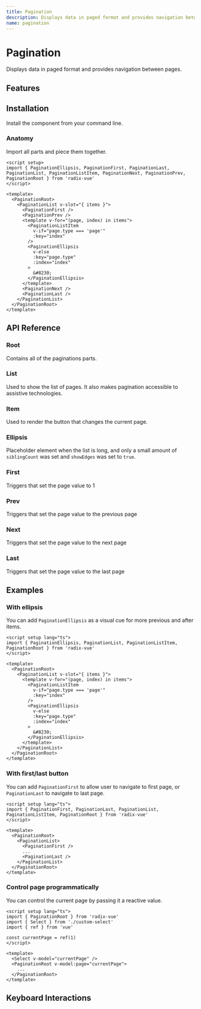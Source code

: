```yaml
---
title: Pagination
description: Displays data in paged format and provides navigation between pages.
name: pagination
---
```


# Pagination

<Description>
Displays data in paged format and provides navigation between pages.
</Description>

<ComponentPreview name="Pagination" />

## Features

<Highlights
  :features="[
    'Enable quick access to first, or last page',
    'Enable to show edges constantly, or not',
  ]"
/>

## Installation

Install the component from your command line.

<InstallationTabs value="radix-vue" />

### Anatomy

Import all parts and piece them together.

```vue
<script setup>
import { PaginationEllipsis, PaginationFirst, PaginationLast, PaginationList, PaginationListItem, PaginationNext, PaginationPrev, PaginationRoot } from 'radix-vue'
</script>

<template>
  <PaginationRoot>
    <PaginationList v-slot="{ items }">
      <PaginationFirst />
      <PaginationPrev />
      <template v-for="(page, index) in items">
        <PaginationListItem
          v-if="page.type === 'page'"
          :key="index"
        />
        <PaginationEllipsis
          v-else
          :key="page.type"
          :index="index"
        >
          &#8230;
        </PaginationEllipsis>
      </template>
      <PaginationNext />
      <PaginationLast />
    </PaginationList>
  </PaginationRoot>
</template>
```

## API Reference

### Root

Contains all of the paginations parts.

<!-- @include: @/meta/PaginationRoot.md -->

### List

Used to show the list of pages. It also makes pagination accessible to assistive technologies.

<!-- @include: @/meta/PaginationList.md -->

### Item

Used to render the button that changes the current page.

<!-- @include: @/meta/PaginationItem.md -->

<DataAttributesTable
  :data="[
    {
      attribute: '[data-selected]',
      values: ['true' , ''],
    },
    {
      attribute: '[data-type]',
      values: ['page'],
    }
  ]"
/>

### Ellipsis

Placeholder element when the list is long, and only a small amount of `siblingCount` was set and `showEdges` was set to `true`.

<!-- @include: @/meta/PaginationEllipsis.md -->

<DataAttributesTable
  :data="[
    {
      attribute: '[data-type]',
      values: ['ellipsis'],
    }
  ]"
/>

### First

Triggers that set the page value to 1

<!-- @include: @/meta/PaginationFirst.md -->

### Prev

Triggers that set the page value to the previous page

<!-- @include: @/meta/PaginationPrev.md -->

### Next

Triggers that set the page value to the next page

<!-- @include: @/meta/PaginationNext.md -->

### Last

Triggers that set the page value to the last page

<!-- @include: @/meta/PaginationLast.md -->

## Examples

### With ellipsis

You can add `PaginationEllipsis` as a visual cue for more previous and after items.

```vue line=10-12
<script setup lang="ts">
import { PaginationEllipsis, PaginationList, PaginationListItem, PaginationRoot } from 'radix-vue'
</script>

<template>
  <PaginationRoot>
    <PaginationList v-slot="{ items }">
      <template v-for="(page, index) in items">
        <PaginationListItem
          v-if="page.type === 'page'"
          :key="index"
        />
        <PaginationEllipsis
          v-else
          :key="page.type"
          :index="index"
        >
          &#8230;
        </PaginationEllipsis>
      </template>
    </PaginationList>
  </PaginationRoot>
</template>
```

### With first/last button

You can add `PaginationFirst` to allow user to navigate to first page, or `PaginationLast` to navigate to last page.

```vue line=8,10
<script setup lang="ts">
import { PaginationFirst, PaginationLast, PaginationList, PaginationListItem, PaginationRoot } from 'radix-vue'
</script>

<template>
  <PaginationRoot>
    <PaginationList>
      <PaginationFirst />
      ...
      <PaginationLast />
    </PaginationList>
  </PaginationRoot>
</template>
```

### Control page programmatically

You can control the current page by passing it a reactive value.

```vue line=6,10,11
<script setup lang="ts">
import { PaginationRoot } from 'radix-vue'
import { Select } from './custom-select'
import { ref } from 'vue'

const currentPage = ref(1)
</script>

<template>
  <Select v-model="currentPage" />
  <PaginationRoot v-model:page="currentPage">
    ...
  </PaginationRoot>
</template>
```

## Keyboard Interactions

<KeyboardTable
  :data="[
    {
      keys: ['Tab'],
      description: 'Moves focus to the next focusable element.',
    },
    {
      keys: ['Space'],
      description: `
        <span>
          When focus is on a any trigger, trigger selected page or arrow navigation
        </span>`
    },
    {
      keys: ['Enter'],
      description:  `
        <span>
          When focus is on a any trigger, trigger selected page or arrow navigation
        </span>`
    },
  ]"
/>
